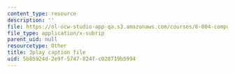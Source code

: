 ```yaml
---
content_type: resource
description: ''
file: https://ol-ocw-studio-app-qa.s3.amazonaws.com/courses/6-004-computation-structures-spring-2017/5b85924d2e9f5747824fc028719b5994_v-5w8ZDIa4w.vtt
file_type: application/x-subrip
parent_uid: null
resourcetype: Other
title: 3play caption file
uid: 5b85924d-2e9f-5747-824f-c028719b5994
---
```

